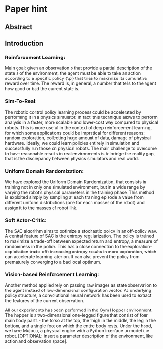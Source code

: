 # Paper hint 
## Abstract
## Introduction
### Reinforcement Learning:
Main goal: given an observation o that provide a partial description of the state s of the environment, the agent must be able to take an action according to a specific policy {\pi} that tries to maximize its cumulative reward over time. The reward is, in general, a number that tells to the agent how good or bad the current state is. 

### Sim-To-Real:
The robotic control policy learning process could be accelerated by performing it in a physics simulator. In fact, this technique allows to perform analysis in a faster, more scalable and lower-cost way compared to physical robots. 
This is more useful in the context of deep reinforcement learning, for which some applications could be impratical for different reasons: random exploration, collecting huge amount of data, damage of physical hardware. 
Ideally, we could learn policies entirely in simulation and successfully run those on physical robots.
The main challenge to overcome to have reasonable results in real environments is to bridge the reality gap, that is the discrepancy between physics simulators and real world. 

### Uniform Domain Randomization:
We have explored the Uniform Domain Randomization, that consists in training not in only one simulated environment, but in a wide range by varying the robot’s physical parameters in the training phase. 
This method is exploited simply by sampling at each training episode a value from different uniform distributions (one for each masses of the robot) and assign it to the masses of robot link. 

### Soft Actor-Critic:
The SAC algorithm aims to optimize a stochastic policy in an off-policy way. 
A central feature of SAC is the entropy regularization. The policy is trained to maximize a trade-off between expected return and entropy, a measure of randomness in the policy. This has a close connection to the exploration-exploitation trade-off: increasing entropy results in more exploration, which can accelerate learning later on. It can also prevent the policy from prematurely converging to a bad local optimum.

### Vision-based Reinforcement Learning:
Another method applied rely on passing raw images as state observation to the agent instead of low-dimensional configuration vector. As underlying policy structure, a convolutional neural network has been used to extract the features of the current observation. 

All our experiments has been performed in the Gym Hopper environment. The hopper is a two-dimensional one-legged figure that consist of four main body parts - the torso at the top, the thigh in the middle, the leg in the bottom, and a single foot on which the entire body rests. Under the hood, we have Mujoco, a physical engine with a Python interface to model the robot.
[OPTIONAL: insert a parameter description of the environment, like action and observation space].